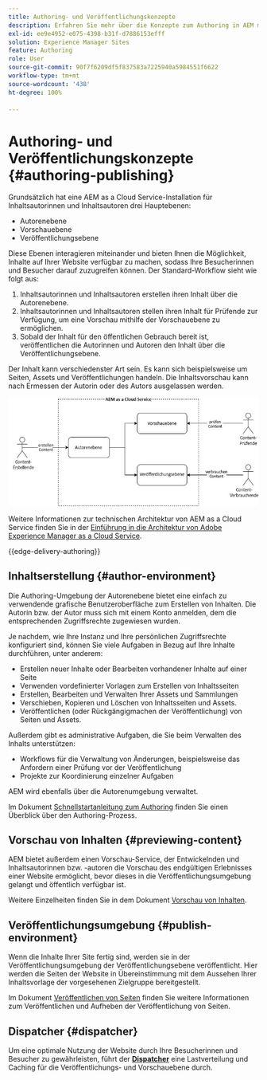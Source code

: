 ```yaml
---
title: Authoring- und Veröffentlichungskonzepte
description: Erfahren Sie mehr über die Konzepte zum Authoring in AEM mit Autoren-, Vorschau- und Veröffentlichungsumgebungen.
exl-id: ee9e4952-e075-4398-b31f-d7886153efff
solution: Experience Manager Sites
feature: Authoring
role: User
source-git-commit: 90f7f6209df5f837583a7225940a5984551f6622
workflow-type: tm+mt
source-wordcount: '438'
ht-degree: 100%

---
```



# Authoring- und Veröffentlichungskonzepte {#authoring-publishing}

Grundsätzlich hat eine AEM as a Cloud Service-Installation für Inhaltsautorinnen und Inhaltsautoren drei Hauptebenen:

* Autorenebene
* Vorschauebene
* Veröffentlichungsebene

Diese Ebenen interagieren miteinander und bieten Ihnen die Möglichkeit, Inhalte auf Ihrer Website verfügbar zu machen, sodass Ihre Besucherinnen und Besucher darauf zuzugreifen können. Der Standard-Workflow sieht wie folgt aus:

1. Inhaltsautorinnen und Inhaltsautoren erstellen ihren Inhalt über die Autorenebene.
1. Inhaltsautorinnen und Inhaltsautoren stellen ihren Inhalt für Prüfende zur Verfügung, um eine Vorschau mithilfe der Vorschauebene zu ermöglichen.
1. Sobald der Inhalt für den öffentlichen Gebrauch bereit ist, veröffentlichen die Autorinnen und Autoren den Inhalt über die Veröffentlichungsebene.

Der Inhalt kann verschiedenster Art sein. Es kann sich beispielsweise um Seiten, Assets und Veröffentlichungen handeln. Die Inhaltsvorschau kann nach Ermessen der Autorin oder des Autors ausgelassen werden.

![Abbildung von Autor, Publisher und Dispatchern](assets/author-publish.jpg)

Weitere Informationen zur technischen Architektur von AEM as a Cloud Service finden Sie in der [Einführung in die Architektur von Adobe Experience Manager as a Cloud Service](/help/overview/architecture.md).

{{edge-delivery-authoring}}

## Inhaltserstellung {#author-environment}

Die Authoring-Umgebung der Autorenebene bietet eine einfach zu verwendende grafische Benutzeroberfläche zum Erstellen von Inhalten. Die Autorin bzw. der Autor muss sich mit einem Konto anmelden, dem die entsprechenden Zugriffsrechte zugewiesen wurden.

Je nachdem, wie Ihre Instanz und Ihre persönlichen Zugriffsrechte konfiguriert sind, können Sie viele Aufgaben in Bezug auf Ihre Inhalte durchführen, unter anderem:

* Erstellen neuer Inhalte oder Bearbeiten vorhandener Inhalte auf einer Seite
* Verwenden vordefinierter Vorlagen zum Erstellen von Inhaltsseiten
* Erstellen, Bearbeiten und Verwalten Ihrer Assets und Sammlungen
* Verschieben, Kopieren und Löschen von Inhaltsseiten und Assets.
* Veröffentlichen (oder Rückgängigmachen der Veröffentlichung) von Seiten und Assets.

Außerdem gibt es administrative Aufgaben, die Sie beim Verwalten des Inhalts unterstützen:

* Workflows für die Verwaltung von Änderungen, beispielsweise das Anfordern einer Prüfung vor der Veröffentlichung
* Projekte zur Koordinierung einzelner Aufgaben

AEM wird ebenfalls über die Autorenumgebung verwaltet.

Im Dokument [Schnellstartanleitung zum Authoring](/help/sites-cloud/authoring/quick-start.md) finden Sie einen Überblick über den Authoring-Prozess.

## Vorschau von Inhalten {#previewing-content}

AEM bietet außerdem einen Vorschau-Service, der Entwickelnden und Inhaltsautorinnen bzw. -autoren die Vorschau des endgültigen Erlebnisses einer Website ermöglicht, bevor dieses in die Veröffentlichungsumgebung gelangt und öffentlich verfügbar ist.

Weitere Einzelheiten finden Sie in dem Dokument [Vorschau von Inhalten](/help/sites-cloud/authoring/sites-console/previewing-content.md).

## Veröffentlichungsumgebung {#publish-environment}

Wenn die Inhalte Ihrer Site fertig sind, werden sie in der Veröffentlichungsumgebung der Veröffentlichungsebene veröffentlicht. Hier werden die Seiten der Website in Übereinstimmung mit dem Aussehen Ihrer Inhaltsvorlage der vorgesehenen Zielgruppe bereitgestellt.

Im Dokument [Veröffentlichen von Seiten](/help/sites-cloud/authoring/sites-console/publishing-pages.md) finden Sie weitere Informationen zum Veröffentlichen und Aufheben der Veröffentlichung von Seiten.

## Dispatcher {#dispatcher}

Um eine optimale Nutzung der Website durch Ihre Besucherinnen und Besucher zu gewährleisten, führt der **[Dispatcher](/help/implementing/dispatcher/overview.md)** eine Lastverteilung und Caching für die Veröffentlichungs- und Vorschauebene durch.
